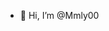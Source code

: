 - 🦍 Hi, I’m @Mmly00

<!---
Mmly00/Mmly00 is a ✨ special ✨ repository because its `README.md` (this file) appears on your GitHub profile.
You can click the Preview link to take a look at your changes.
--->
